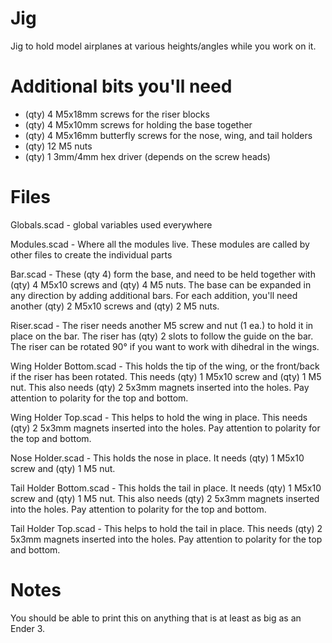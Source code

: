 # Jig
Jig to hold model airplanes at various heights/angles while you work on it.

# Additional bits you'll need
* (qty) 4 M5x18mm screws for the riser blocks
* (qty) 4 M5x10mm screws for holding the base together
* (qty) 4 M5x16mm butterfly screws for the nose, wing, and tail holders
* (qty) 12 M5 nuts
* (qty) 1 3mm/4mm hex driver (depends on the screw heads)

# Files
Globals.scad - global variables used everywhere

Modules.scad - Where all the modules live. These modules are called by other files to create the individual parts

Bar.scad - These (qty 4) form the base, and need to be held together with (qty) 4 M5x10 screws and (qty) 4 M5 nuts. The base can be expanded in any direction by adding additional bars. For each addition, you'll need another (qty) 2 M5x10 screws and (qty) 2 M5 nuts.

Riser.scad - The riser needs another M5 screw and nut (1 ea.) to hold it in place on the bar.  The riser has (qty) 2 slots to follow the guide on the bar. The riser can be rotated 90° if you want to work with dihedral in the wings.

Wing Holder Bottom.scad - This holds the tip of the wing, or the front/back if the riser has been rotated.  This needs (qty) 1 M5x10 screw and (qty) 1 M5 nut.  This also needs (qty) 2 5x3mm magnets inserted into the holes. Pay attention to polarity for the top and bottom.

Wing Holder Top.scad - This helps to hold the wing in place.  This needs (qty) 2 5x3mm magnets inserted into the holes. Pay attention to polarity for the top and bottom.

Nose Holder.scad - This holds the nose in place. It needs (qty) 1 M5x10 screw and (qty) 1 M5 nut.

Tail Holder Bottom.scad - This holds the tail in place. It needs (qty) 1 M5x10 screw and (qty) 1 M5 nut. This also needs (qty) 2 5x3mm magnets inserted into the holes. Pay attention to polarity for the top and bottom.

Tail Holder Top.scad - This helps to hold the tail in place.  This needs (qty) 2 5x3mm magnets inserted into the holes. Pay attention to polarity for the top and bottom.

# Notes
You should be able to print this on anything that is at least as big as an Ender 3.
